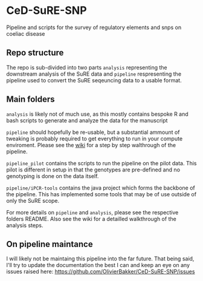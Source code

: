 # CeD-SuRE-SNP
Pipeline and scripts for the survey of regulatory elements and snps on coeliac disease


## Repo structure
The repo is sub-divided into two parts `analysis` representing the downstream analysis of the SuRE data and `pipeline` respresenting the pipeline used to convert the SuRE seqeuncing data to a usable format.

## Main folders
`analysis` is likely not of much use, as this mostly contains bespoke R and bash scripts to generate and analyze the data for the manuscript

`pipeline` should hopefully be re-usable, but a substantial ammount of tweaking is probably required to get everything to run in your compute enviroment. Please see the [wiki](https://github.com/OlivierBakker/CeD-SuRE-SNP/wiki) for a step by step walthrough of the pipeline.

`pipeline_pilot` contains the scripts to run the pipeline on the pilot data. This pilot is different in setup in that the genotypes are pre-defined and no genotyping is done on the data itself.

`pipeline/iPCR-tools` contains the java project which forms the backbone of the pipeline. This has implemented some tools that may be of use outside of only the SuRE scope.

For more details on `pipeline` and `analysis`, please see the respective folders README. Also see the wiki for a detailled walkthrough of the analysis steps. 

## On pipeline maintance
I will likely not be maintaing this pipeline into the far future. That being said, I'll try to update the documentation the best I can and keep an eye on any issues raised here: https://github.com/OlivierBakker/CeD-SuRE-SNP/issues
